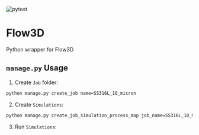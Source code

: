 ![pytest](https://github.com/ppak10/Flow3D/workflows/pytest/badge.svg)

# Flow3D
Python wrapper for Flow3D

## `manage.py` Usage
1. Create `Job` folder:
```bash
python manage.py create_job name=SS316L_10_micron
```
2. Create `Simulations`:
```bash
python manage.py create_job_simulation_process_map job_name=SS316L_10_micron mesh_size=1E-5
```
3. Run `Simulations`:

